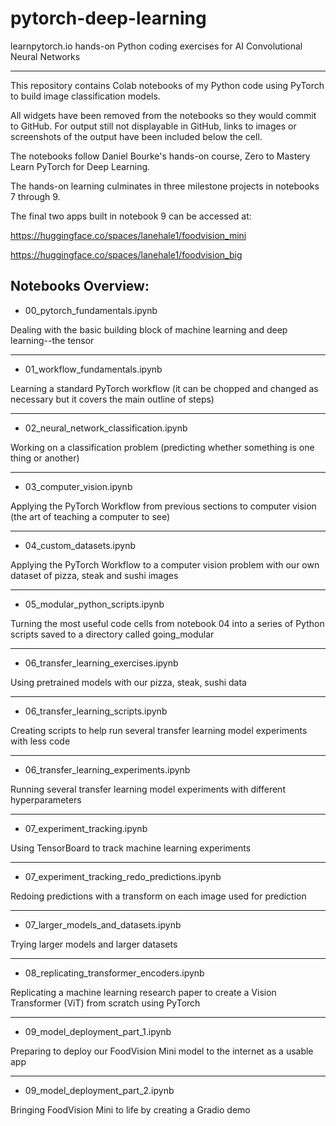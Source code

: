 # pytorch-deep-learning
learnpytorch.io hands-on Python coding exercises for AI Convolutional Neural Networks
****************************************************************
This repository contains Colab notebooks of my Python code using PyTorch to build
image classification models.

All widgets have been removed from the notebooks so they would commit to GitHub.
For output still not displayable in GitHub, links to images or screenshots of the
output have been included below the cell.

The notebooks follow Daniel Bourke's hands-on course, Zero to Mastery Learn PyTorch
for Deep Learning.

The hands-on learning culminates in three milestone projects in notebooks 7 through 9.

The final two apps built in notebook 9 can be accessed at:

https://huggingface.co/spaces/lanehale1/foodvision_mini

https://huggingface.co/spaces/lanehale1/foodvision_big

## Notebooks Overview:
*	00_pytorch_fundamentals.ipynb

Dealing with the basic building block of machine learning and 
deep learning--the tensor
****************************************************************
*	01_workflow_fundamentals.ipynb

Learning a standard PyTorch workflow (it can be chopped and 
changed as necessary but it covers the main outline of steps)
****************************************************************
*	02_neural_network_classification.ipynb

Working on a classification problem (predicting whether 
something is one thing or another)
****************************************************************
*	03_computer_vision.ipynb

Applying the PyTorch Workflow from previous sections to 
computer vision (the art of teaching a computer to see)
****************************************************************
*	04_custom_datasets.ipynb

Applying the PyTorch Workflow to a computer vision problem 
with our own dataset of pizza, steak and sushi images
****************************************************************
*	05_modular_python_scripts.ipynb

Turning the most useful code cells from notebook 04 into a series 
of Python scripts saved to a directory called going_modular
****************************************************************
*	06_transfer_learning_exercises.ipynb

Using pretrained models with our pizza, steak, sushi data
****************************************************************
*	06_transfer_learning_scripts.ipynb

Creating scripts to help run several transfer learning model 
experiments with less code
****************************************************************
*	06_transfer_learning_experiments.ipynb

Running several transfer learning model experiments with 
different hyperparameters
****************************************************************
*	07_experiment_tracking.ipynb

Using TensorBoard to track machine learning experiments
****************************************************************
*	07_experiment_tracking_redo_predictions.ipynb

Redoing predictions with a transform on each image used for 
prediction
****************************************************************
*	07_larger_models_and_datasets.ipynb

Trying larger models and larger datasets
****************************************************************
*	08_replicating_transformer_encoders.ipynb

Replicating a machine learning research paper to create a 
Vision Transformer (ViT) from scratch using PyTorch
****************************************************************
*	09_model_deployment_part_1.ipynb

Preparing to deploy our FoodVision Mini model to the internet 
as a usable app
****************************************************************
*	09_model_deployment_part_2.ipynb

Bringing FoodVision Mini to life by creating a Gradio demo

